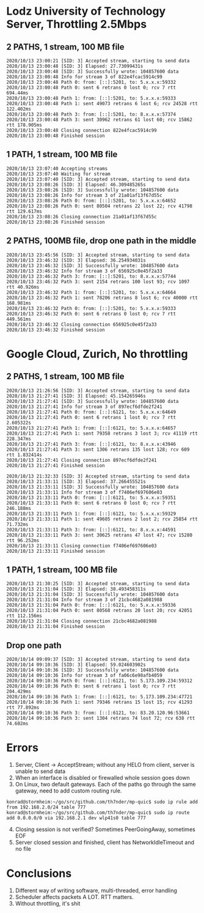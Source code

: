 # Lodz University of Technology Server, Throttling 2.5Mbps

## 2 PATHS, 1 stream, 100 MB file
```
2020/10/13 23:00:21 [SID: 3] Accepted stream, starting to send data
2020/10/13 23:00:48 [SID: 3] Elapsed: 27.73099431s
2020/10/13 23:00:48 [SID: 3] Successfully wrote: 104857600 data
2020/10/13 23:00:48 Info for stream 3 of 822e4fcac5914c99
2020/10/13 23:00:48 Path 0: from: [::]:5201, to: 5.x.x.x:59332
2020/10/13 23:00:48 Path 0: sent 6 retrans 0 lost 0; rcv 7 rtt 694.44ms
2020/10/13 23:00:48 Path 1: from: [::]:5201, to: 5.x.x.x:59333
2020/10/13 23:00:48 Path 1: sent 49073 retrans 6 lost 6; rcv 24528 rtt 122.402ms
2020/10/13 23:00:48 Path 3: from: [::]:5201, to: 8.x.x.x:57374
2020/10/13 23:00:48 Path 3: sent 30962 retrans 61 lost 60; rcv 15862 rtt 178.905ms
2020/10/13 23:00:48 Closing connection 822e4fcac5914c99
2020/10/13 23:00:48 Finished session
```

## 1 PATH, 1 stream, 100 MB file

```
2020/10/13 23:07:40 Accepting streams
2020/10/13 23:07:40 Waiting for stream
2020/10/13 23:07:40 [SID: 3] Accepted stream, starting to send data
2020/10/13 23:08:26 [SID: 3] Elapsed: 46.309485265s
2020/10/13 23:08:26 [SID: 3] Successfully wrote: 104857600 data
2020/10/13 23:08:26 Info for stream 3 of 21a01af13f67d55c
2020/10/13 23:08:26 Path 0: from: [::]:5201, to: 5.x.x.x:64652
2020/10/13 23:08:26 Path 0: sent 80504 retrans 22 lost 22; rcv 41798 rtt 129.617ms
2020/10/13 23:08:26 Closing connection 21a01af13f67d55c
2020/10/13 23:08:26 Finished session
```

## 2 PATHS, 100MB file, drop one path in the middle

```
2020/10/13 23:45:56 [SID: 3] Accepted stream, starting to send data
2020/10/13 23:46:32 [SID: 3] Elapsed: 36.254934031s
2020/10/13 23:46:32 [SID: 3] Successfully wrote: 104857600 data
2020/10/13 23:46:32 Info for stream 3 of 656925c0e45f2a33
2020/10/13 23:46:32 Path 3: from: [::]:5201, to: 8.x.x.x:57744
2020/10/13 23:46:32 Path 3: sent 2154 retrans 100 lost 93; rcv 1097 rtt 40.926ms
2020/10/13 23:46:32 Path 1: from: [::]:5201, to: 5.x.x.x:64664
2020/10/13 23:46:32 Path 1: sent 78206 retrans 8 lost 6; rcv 40000 rtt 168.981ms
2020/10/13 23:46:32 Path 0: from: [::]:5201, to: 5.x.x.x:59333
2020/10/13 23:46:32 Path 0: sent 6 retrans 0 lost 0; rcv 7 rtt 449.561ms
2020/10/13 23:46:32 Closing connection 656925c0e45f2a33
2020/10/13 23:46:32 Finished session
```

# Google Cloud, Zurich, No throttling

## 2 PATHS, 1 stream, 100 MB file
```
2020/10/13 21:26:56 [SID: 3] Accepted stream, starting to send data
2020/10/13 21:27:41 [SID: 3] Elapsed: 45.154265946s
2020/10/13 21:27:41 [SID: 3] Successfully wrote: 104857600 data
2020/10/13 21:27:41 Info for stream 3 of 897ecf6dfde2f241
2020/10/13 21:27:41 Path 0: from: [::]:6121, to: 5.x.x.x:64649
2020/10/13 21:27:41 Path 0: sent 6 retrans 1 lost 0; rcv 7 rtt 2.605322s
2020/10/13 21:27:41 Path 1: from: [::]:6121, to: 5.x.x.x:64657
2020/10/13 21:27:41 Path 1: sent 79358 retrans 3 lost 3; rcv 41119 rtt 228.347ms
2020/10/13 21:27:41 Path 3: from: [::]:6121, to: 8.x.x.x:43946
2020/10/13 21:27:41 Path 3: sent 1306 retrans 135 lost 128; rcv 609 rtt 1.832414s
2020/10/13 21:27:41 Closing connection 897ecf6dfde2f241
2020/10/13 21:27:41 Finished session
```
```
2020/10/13 21:32:33 [SID: 3] Accepted stream, starting to send data
2020/10/13 21:33:11 [SID: 3] Elapsed: 37.266455521s
2020/10/13 21:33:11 [SID: 3] Successfully wrote: 104857600 data
2020/10/13 21:33:11 Info for stream 3 of f7406ef697606e03
2020/10/13 21:33:11 Path 0: from: [::]:6121, to: 5.x.x.x:59351
2020/10/13 21:33:11 Path 0: sent 6 retrans 0 lost 0; rcv 7 rtt 246.188ms
2020/10/13 21:33:11 Path 1: from: [::]:6121, to: 5.x.x.x:59329
2020/10/13 21:33:11 Path 1: sent 49605 retrans 2 lost 2; rcv 25854 rtt 71.732ms
2020/10/13 21:33:11 Path 3: from: [::]:6121, to: 8.x.x.x:44591
2020/10/13 21:33:11 Path 3: sent 30625 retrans 47 lost 47; rcv 15280 rtt 96.252ms
2020/10/13 21:33:11 Closing connection f7406ef697606e03
2020/10/13 21:33:11 Finished session
```

## 1 PATH, 1 stream, 100 MB file
```
2020/10/13 21:30:25 [SID: 3] Accepted stream, starting to send data
2020/10/13 21:31:04 [SID: 3] Elapsed: 38.493458311s
2020/10/13 21:31:04 [SID: 3] Successfully wrote: 104857600 data
2020/10/13 21:31:04 Info for stream 3 of 21cbc4682a081988
2020/10/13 21:31:04 Path 0: from: [::]:6121, to: 5.x.x.x:59336
2020/10/13 21:31:04 Path 0: sent 80568 retrans 20 lost 20; rcv 42051 rtt 112.156ms
2020/10/13 21:31:04 Closing connection 21cbc4682a081988
2020/10/13 21:31:04 Finished session
```
## Drop one path
```
2020/10/14 09:09:37 [SID: 3] Accepted stream, starting to send data
2020/10/14 09:10:36 [SID: 3] Elapsed: 59.024603902s
2020/10/14 09:10:36 [SID: 3] Successfully wrote: 104857600 data
2020/10/14 09:10:36 Info for stream 3 of fa06c6e98afb4059
2020/10/14 09:10:36 Path 0: from: [::]:6121, to: 5.173.109.234:59312
2020/10/14 09:10:36 Path 0: sent 6 retrans 1 lost 0; rcv 7 rtt 204.429ms
2020/10/14 09:10:36 Path 1: from: [::]:6121, to: 5.173.109.234:47721
2020/10/14 09:10:36 Path 1: sent 79346 retrans 15 lost 15; rcv 41293 rtt 77.892ms
2020/10/14 09:10:36 Path 3: from: [::]:6121, to: 83.20.120.96:53661
2020/10/14 09:10:36 Path 3: sent 1304 retrans 74 lost 72; rcv 638 rtt 74.602ms
```

# Errors
1. Server, Client -> AcceptStream; without any HELO from client, server is unable to send data
2. When an interface is disabled or firewalled whole session goes down
3. On Linux, two default gateways. Each of the paths go through the same gateway, need to add custom routing rule.
```
konrad@stormheim:~/go/src/github.com/th7nder/mp-quic$ sudo ip rule add from 192.168.2.0/24 table 777
konrad@stormheim:~/go/src/github.com/th7nder/mp-quic$ sudo ip route add 0.0.0.0/0 via 192.168.2.1 dev wlp41s0 table 777 
```
4. Closing session is not verified? Sometimes PeerGoingAway, sometimes EOF
5. Server closed session and finished, client has NetworkIdleTimeout and no file

#  Conclusions
1. Different way of writing software, multi-threaded, error handling
2. Scheduler affects packets A LOT. RTT matters.
3. Without throttling, it's shit